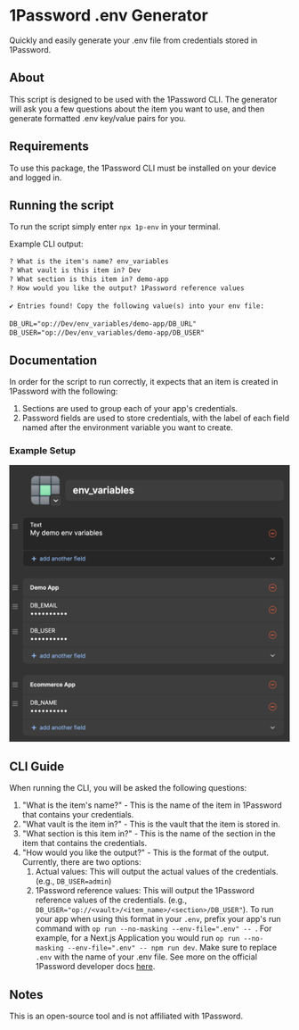 # 1Password .env Generator

Quickly and easily generate your .env file from credentials stored in 1Password.

## About

This script is designed to be used with the 1Password CLI. The generator will ask you a few questions about the item you want to use, and then generate formatted .env key/value pairs for you.

## Requirements

To use this package, the 1Password CLI must be installed on your device and logged in.

## Running the script

To run the script simply enter `npx 1p-env` in your terminal.

Example CLI output:

```
? What is the item's name? env_variables
? What vault is this item in? Dev
? What section is this item in? demo-app
? How would you like the output? 1Password reference values

✔ Entries found! Copy the following value(s) into your env file:

DB_URL="op://Dev/env_variables/demo-app/DB_URL"
DB_USER="op://Dev/env_variables/demo-app/DB_USER"
```

## Documentation

In order for the script to run correctly, it expects that an item is created in 1Password with the following:

1. Sections are used to group each of your app's credentials.
2. Password fields are used to store credentials, with the label of each field named after the environment variable you want to create.

### Example Setup

![Example Setup](/.github/assets/example-setup.png?raw=0)

## CLI Guide

When running the CLI, you will be asked the following questions:

1. "What is the item's name?" - This is the name of the item in 1Password that contains your credentials.
2. "What vault is the item in?" - This is the vault that the item is stored in.
3. "What section is this item in?" - This is the name of the section in the item that contains the credentials.
4. "How would you like the output?" - This is the format of the output. Currently, there are two options:
   1. Actual values: This will output the actual values of the credentials. (e.g., `DB_USER=admin`)
   2. 1Password reference values: This will output the 1Password reference values of the credentials. (e.g., `DB_USER="op://<vault>/<item_name>/<section>/DB_USER"`). To run your app when using this format in your `.env`, prefix your app's run command with `op run --no-masking --env-file=".env" -- `. For example, for a Next.js Application you would run `op run --no-masking --env-file=".env" -- npm run dev`. Make sure to replace `.env` with the name of your .env file. See more on the official 1Password developer docs [here](https://developer.1password.com/docs/cli/secrets-environment-variables/).

## Notes

This is an open-source tool and is not affiliated with 1Password.
